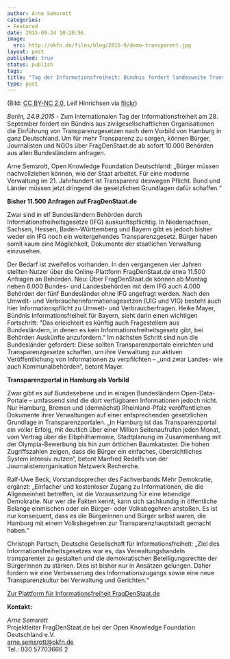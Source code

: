 ```yaml
---
author: Arne Semsrott
categories:
- Featured
date: 2015-09-24 10:20:56
image:
  src: http://okfn.de/files/blog/2015-9/demo-transparent.jpg
layout: post
published: true
status: publish
tags:
title: "Tag der Informationsfreiheit: Bündnis fordert landesweite Transparenzgesetze"
type: post
---
```

(Bild: <a href="https://creativecommons.org/licenses/by-nc/2.0/">CC BY-NC 2.0</a>, Leif Hinrichsen via <a href="https://www.flickr.com/photos/leifhinrichsen/15084392262/">flickr</a>)

<i>Berlin, 24.9.2015</i> - Zum Internationalen Tag der Informationsfreiheit am 28. September fordert ein Bündnis aus zivilgesellschaftlichen Organisationen die Einführung von Transparenzgesetzen nach dem Vorbild von Hamburg in ganz Deutschland. Um für mehr Transparenz zu sorgen, können Bürger, Journalisten und NGOs über FragDenStaat.de ab sofort 10.000 Behörden aus allen Bundesländern anfragen.

Arne Semsrott, Open Knowledge Foundation Deutschland: „Bürger müssen nachvollziehen können, wie der Staat arbeitet. Für eine moderne Verwaltung im 21. Jahrhundert ist Transparenz deswegen Pflicht. Bund und Länder müssen jetzt dringend die gesetzlichen Grundlagen dafür schaffen.“

<b>Bisher 11.500 Anfragen auf FragDenStaat.de</b>

Zwar sind in elf Bundesländern Behörden durch Informationsfreiheitsgesetze (IFG) auskunftspflichtig. In Niedersachsen, Sachsen, Hessen, Baden-Württemberg und Bayern gibt es jedoch bisher weder ein IFG noch ein weitergehendes Transparenzgesetz. Bürger haben somit kaum eine Möglichkeit, Dokumente der staatlichen Verwaltung einzusehen.

Der Bedarf ist zweifellos vorhanden. In den vergangenen vier Jahren stellten Nutzer über die Online-Plattform FragDenStaat.de etwa 11.500 Anfragen an Behörden. Neu: Über FragDenStaat.de können ab Montag neben 6.000 Bundes- und Landesbehörden mit dem IFG auch 4.000 Behörden der fünf Bundesländer ohne IFG angefragt werden. Nach den Umwelt- und Verbraucherinformationsgesetzen (UIG und VIG) besteht auch hier Informationspflicht zu Umwelt- und Verbraucherfragen. Heike Mayer, Bündnis Informationsfreiheit für Bayern, sieht darin einen wichtigen Fortschritt: "Das erleichtert es künftig auch Fragestellern aus Bundesländern, in denen es kein Informationsfreiheitsgesetz gibt, bei Behörden Auskünfte anzufordern.“  Im nächsten Schritt sind nun die Bundesländer gefordert: Diese sollten Transparenzportale einrichten und Transparenzgesetze schaffen, um ihre Verwaltung zur aktiven Veröffentlichung von Informationen zu verpflichten – „und zwar Landes- wie auch Kommunalbehörden“, betont Mayer.

<b>Transparenzportal in Hamburg als Vorbild</b>

Zwar gibt es auf Bundesebene und in einigen Bundesländern Open-Data-Portale – umfassend sind die dort verfügbaren Informationen jedoch nicht. Nur Hamburg, Bremen und (demnächst) Rheinland-Pfalz veröffentlichen Dokumente ihrer Verwaltungen auf einer entsprechenden gesetzlichen Grundlage in Transparenzportalen. „In Hamburg ist das Transparenzportal ein voller Erfolg, mit deutlich über einer Million Seitenaufrufen jeden Monat, vom Vertrag über die Elbphilharmonie, Stadtplanung im Zusammenhang mit der Olympia-Bewerbung bis hin zum örtlichen Baumkataster. Die hohen Zugriffszahlen zeigen, dass die Bürger ein einfaches, übersichtliches System intensiv nutzen“, betont Manfred Redelfs von der Journalistenorganisation Netzwerk Recherche.

Ralf-Uwe Beck, Vorstandssprecher des Fachverbands Mehr Demokratie, ergänzt: „Einfacher und kostenloser Zugang zu Informationen, die die Allgemeinheit betreffen, ist die Voraussetzung für eine lebendige Demokratie. Nur wer die Fakten kennt, kann sich sachkundig in öffentliche Belange einmischen oder ein Bürger- oder Volksbegehren anstoßen. Es ist nur konsequent, dass es die Bürgerinnen und Bürger selbst waren, die Hamburg mit einem Volksbegehren zur Transparenzhauptstadt gemacht haben.“

Christoph Partsch, Deutsche Gesellschaft für Informationsfreiheit: „Ziel des Informationsfreiheitsgesetzes war es, das Verwaltungshandeln transparenter zu gestalten und die demokratischen Beteiligungsrechte der BürgerInnen zu stärken. Dies ist bisher nur in Ansätzen gelungen. Daher fordern wir eine Verbesserung des Informationszugangs sowie eine neue Transparenzkultur bei Verwaltung und Gerichten.“

<a href="https://fragdenstaat.de">Zur Plattform für Informationsfreiheit FragDenStaat.de</a>
 

<b>Kontakt:</b>

<i>Arne Semsrott</i><br>
Projektleiter FragDenStaat.de bei der Open Knowledge Foundation Deutschland e.V.<br>
arne.semsrott@okfn.de<br>
Tel.: 030 57703666 2
